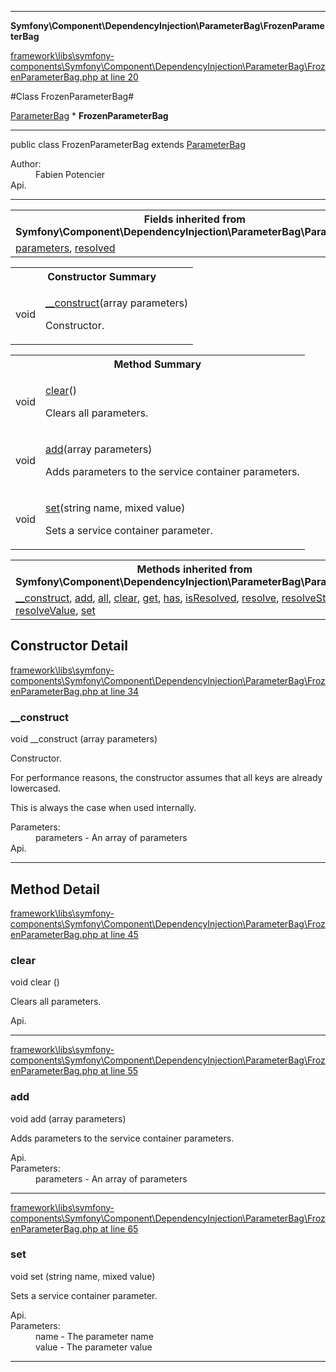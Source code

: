 

- - -

**Symfony\Component\DependencyInjection\ParameterBag\FrozenParameterBag**


<a href="https://github.com/JeyDotC/Hirudo/blob/master/framework/libs/symfony-components/Symfony/Component/DependencyInjection/ParameterBag/FrozenParameterBag.php#L20" >framework\libs\symfony-components\Symfony\Component\DependencyInjection\ParameterBag\FrozenParameterBag.php at line 20</a>

#Class FrozenParameterBag#

<a href="https://github.com/JeyDotC/Hirudo-docs/blob/master/symfony/component/dependencyinjection/parameterbag/parameterbag.md">ParameterBag</a>
    * **FrozenParameterBag**




- - -

<p class="signature"><span class='k'>public  class</span> <span class='nx'>FrozenParameterBag</span>
extends <a href="https://github.com/JeyDotC/Hirudo-docs/blob/master/symfony/component/dependencyinjection/parameterbag/parameterbag.md">ParameterBag</a>

</p>

<div class="comment" id="overview_description"><p></p></div>

<dl>
<dt>Author:</dt>
<dd>Fabien Potencier <fabien@symfony.com></dd>
<dt>Api.</dt>
</dl>


- - -

<table class="inherit">
<tr><th colspan="2">Fields inherited from Symfony\Component\DependencyInjection\ParameterBag\ParameterBag</th></tr>
<tr><td><a href="https://github.com/JeyDotC/Hirudo-docs/blob/master/symfony/component/dependencyinjection/parameterbag/parameterbag.md">parameters</a>, <a href="https://github.com/JeyDotC/Hirudo-docs/blob/master/symfony/component/dependencyinjection/parameterbag/parameterbag.md">resolved</a></td></tr></table>

<table id="summary_constructor">
<tr><th colspan="2">Constructor Summary</th></tr>
<tr>
<td><span class='k'></span> <span class='nx'>void</span></td>
<td class="description"><p class="name"><a href="#__construct">__construct</a>(array parameters)</p><p class="description">Constructor.
</p></td>
</tr>
</table>

<table id="summary_method">
<tr><th colspan="2">Method Summary</th></tr>
<tr>
<td><span class='k'></span> <span class='nx'>void</span></td>
<td class="description"><p class="name"><a href="#clear">clear</a>()</p><p class="description">Clears all parameters.</p></td>
</tr>
<tr>
<td><span class='k'></span> <span class='nx'>void</span></td>
<td class="description"><p class="name"><a href="#add">add</a>(array parameters)</p><p class="description">Adds parameters to the service container parameters.</p></td>
</tr>
<tr>
<td><span class='k'></span> <span class='nx'>void</span></td>
<td class="description"><p class="name"><a href="#set">set</a>(string name, mixed value)</p><p class="description">Sets a service container parameter.</p></td>
</tr>
</table>

<table class="inherit">
<tr><th colspan="2">Methods inherited from Symfony\Component\DependencyInjection\ParameterBag\ParameterBag</th></tr>
<tr><td><a href="https://github.com/JeyDotC/Hirudo-docs/blob/master/symfony/component/dependencyinjection/parameterbag/parameterbag.md">__construct</a>, <a href="https://github.com/JeyDotC/Hirudo-docs/blob/master/symfony/component/dependencyinjection/parameterbag/parameterbag.md">add</a>, <a href="https://github.com/JeyDotC/Hirudo-docs/blob/master/symfony/component/dependencyinjection/parameterbag/parameterbag.md">all</a>, <a href="https://github.com/JeyDotC/Hirudo-docs/blob/master/symfony/component/dependencyinjection/parameterbag/parameterbag.md">clear</a>, <a href="https://github.com/JeyDotC/Hirudo-docs/blob/master/symfony/component/dependencyinjection/parameterbag/parameterbag.md">get</a>, <a href="https://github.com/JeyDotC/Hirudo-docs/blob/master/symfony/component/dependencyinjection/parameterbag/parameterbag.md">has</a>, <a href="https://github.com/JeyDotC/Hirudo-docs/blob/master/symfony/component/dependencyinjection/parameterbag/parameterbag.md">isResolved</a>, <a href="https://github.com/JeyDotC/Hirudo-docs/blob/master/symfony/component/dependencyinjection/parameterbag/parameterbag.md">resolve</a>, <a href="https://github.com/JeyDotC/Hirudo-docs/blob/master/symfony/component/dependencyinjection/parameterbag/parameterbag.md">resolveString</a>, <a href="https://github.com/JeyDotC/Hirudo-docs/blob/master/symfony/component/dependencyinjection/parameterbag/parameterbag.md">resolveValue</a>, <a href="https://github.com/JeyDotC/Hirudo-docs/blob/master/symfony/component/dependencyinjection/parameterbag/parameterbag.md">set</a></td></tr></table>

<h2 id="detail_method">Constructor Detail</h2>

<a href="https://github.com/JeyDotC/Hirudo/blob/master/framework/libs/symfony-components/Symfony/Component/DependencyInjection/ParameterBag/FrozenParameterBag.php#L34" >framework\libs\symfony-components\Symfony\Component\DependencyInjection\ParameterBag\FrozenParameterBag.php at line 34</a>

<h3 id="__construct">__construct</h3>
<span class='k'></span> <span class='nx'>void</span> <span class='nf'>__construct</span> (array parameters)

<div class="details">
<p>Constructor.</p><p>For performance reasons, the constructor assumes that
all keys are already lowercased.</p><p>This is always the case when used internally.</p><dl>
<dt>Parameters:</dt>
<dd>parameters - An array of parameters</dd>
<dt>Api.</dt>
</dl>

</div>

- - -

<h2 id="detail_method">Method Detail</h2>

<a href="https://github.com/JeyDotC/Hirudo/blob/master/framework/libs/symfony-components/Symfony/Component/DependencyInjection/ParameterBag/FrozenParameterBag.php#L45" >framework\libs\symfony-components\Symfony\Component\DependencyInjection\ParameterBag\FrozenParameterBag.php at line 45</a>

<h3 id="clear()">clear</h3>
<span class='k'></span> <span class='nx'>void</span> <span class='nf'>clear</span> ()

<div class="details">
<p>Clears all parameters.</p><dl>
<dt>Api.</dt>
</dl>

</div>

- - -


<a href="https://github.com/JeyDotC/Hirudo/blob/master/framework/libs/symfony-components/Symfony/Component/DependencyInjection/ParameterBag/FrozenParameterBag.php#L55" >framework\libs\symfony-components\Symfony\Component\DependencyInjection\ParameterBag\FrozenParameterBag.php at line 55</a>

<h3 id="add()">add</h3>
<span class='k'></span> <span class='nx'>void</span> <span class='nf'>add</span> (array parameters)

<div class="details">
<p>Adds parameters to the service container parameters.</p><dl>
<dt>Api.</dt>
<dt>Parameters:</dt>
<dd>parameters - An array of parameters</dd>
</dl>

</div>

- - -


<a href="https://github.com/JeyDotC/Hirudo/blob/master/framework/libs/symfony-components/Symfony/Component/DependencyInjection/ParameterBag/FrozenParameterBag.php#L65" >framework\libs\symfony-components\Symfony\Component\DependencyInjection\ParameterBag\FrozenParameterBag.php at line 65</a>

<h3 id="set()">set</h3>
<span class='k'></span> <span class='nx'>void</span> <span class='nf'>set</span> (string name, mixed value)

<div class="details">
<p>Sets a service container parameter.</p><dl>
<dt>Api.</dt>
<dt>Parameters:</dt>
<dd>name - The parameter name</dd>
<dd>value - The parameter value</dd>
</dl>

</div>

- - -

